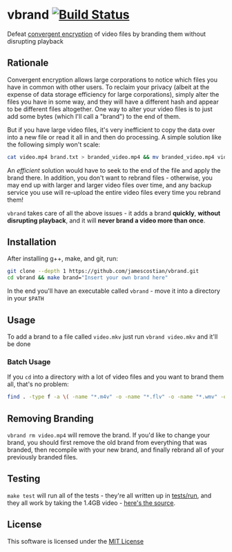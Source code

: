# vbrand [![Build Status](https://travis-ci.org/jamescostian/vbrand.svg?branch=master)](https://travis-ci.org/jamescostian/vbrand)

Defeat [convergent encryption](https://en.wikipedia.org/wiki/Convergent_encryption) of video files by branding them without disrupting playback

## Rationale

Convergent encryption allows large corporations to notice which files you have in common with other users. To reclaim your privacy (albeit at the expense of data storage efficiency for large corporations), simply alter the files you have in some way, and they will have a different hash and appear to be different files altogether. One way to alter your video files is to just add some bytes (which I'll call a "brand") to the end of them.

But if you have large video files, it's very inefficient to copy the data over into a new file or read it all in and then do processing. A simple solution like the following simply won't scale:

```bash
cat video.mp4 brand.txt > branded_video.mp4 && mv branded_video.mp4 video.mp4
```

An *efficient* solution would have to seek to the end of the file and apply the brand there. In addition, you don't want to rebrand files - otherwise, you may end up with larger and larger video files over time, and any backup service you use will re-upload the entire video files every time you rebrand them!

`vbrand` takes care of all the above issues - it adds a brand **quickly**, **without disrupting playback**, and it will **never brand a video more than once**.

## Installation

After installing g++, make, and git, run:

```bash
git clone --depth 1 https://github.com/jamescostian/vbrand.git
cd vbrand && make brand="Insert your own brand here"
```

In the end you'll have an executable called `vbrand` - move it into a directory in your `$PATH`

## Usage

To add a brand to a file called `video.mkv` just run `vbrand video.mkv` and it'll be done

### Batch Usage

If you `cd` into a directory with a lot of video files and you want to brand them all, that's no problem:

```bash
find . -type f -a \( -name "*.m4v" -o -name "*.flv" -o -name "*.wmv" -o -name "*.avi" -o -name "*.mov" -o -name "*.webm" -o -name "*.ogv" -o -name "*.mkv" -o -name "*.mp4" \) -exec vbrand {} \;
```

## Removing Branding

`vbrand rm video.mp4` will remove the brand. If you'd like to change your brand, you should first remove the old brand from everything that was branded, then recompile with your new brand, and finally rebrand all of your previously branded files.

## Testing

`make test` will run all of the tests - they're all written up in [tests/run](tests/run), and they all work by taking the 1.4GB video - [here's the source](http://jell.yfish.us/).

## License

This software is licensed under the [MIT License](LICENSE)
